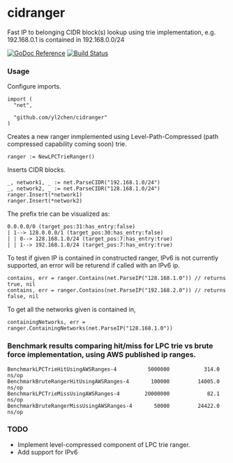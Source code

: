 # cidranger
Fast IP to belonging CIDR block(s) lookup using trie implementation, e.g. 192.168.0.1 is contained in 192.168.0.0/24

[![GoDoc Reference](https://img.shields.io/badge/godoc-reference-5272B4.svg?style=flat-square)](https://godoc.org/github.com/yl2chen/cidranger)
[![Build Status](https://img.shields.io/travis/yl2chen/cidranger.svg?branch=master&style=flat-square)](https://travis-ci.org/yl2chen/cidranger)

### Usage
Configure imports.
```
import (
  "net",
  
  "github.com/yl2chen/cidranger"
)
```
Creates a new ranger inmplemented using Level-Path-Compressed (path compressed capability coming soon) trie.
```
ranger := NewLPCTrieRanger()
```
Inserts CIDR blocks.
```
_, network1, _ := net.ParseCIDR("192.168.1.0/24")
_, network2, _ := net.ParseCIDR("128.168.1.0/24")
ranger.Insert(*network1)
ranger.Insert(*network2)
```
The prefix trie can be visualized as:
```
0.0.0.0/0 (target_pos:31:has_entry:false)
| 1--> 128.0.0.0/1 (target_pos:30:has_entry:false)
| | 0--> 128.168.1.0/24 (target_pos:7:has_entry:true)
| | 1--> 192.168.1.0/24 (target_pos:7:has_entry:true)
```
To test if given IP is contained in constructed ranger, IPv6 is not currently supported, an error will be returend if called with an IPv6 ip.
```
contains, err = ranger.Contains(net.ParseIP("128.168.1.0")) // returns true, nil
contains, err = ranger.Contains(net.ParseIP("192.168.2.0")) // returns false, nil
```
To get all the networks given is contained in,
```
containingNetworks, err = ranger.ContainingNetworks(net.ParseIP("128.168.1.0"))
```

### Benchmark results comparing hit/miss for LPC trie vs brute force implementation, using AWS published ip ranges.
```
BenchmarkLPCTrieHitUsingAWSRanges-4        	 5000000	       314.0 ns/op
BenchmarkBruteRangerHitUsingAWSRanges-4    	  100000	     14005.0 ns/op
BenchmarkLPCTrieMissUsingAWSRanges-4       	20000000	        82.1 ns/op
BenchmarkBruteRangerMissUsingAWSRanges-4   	   50000	     24422.0 ns/op
```

### TODO
* Implement level-compressed component of LPC trie ranger.
* Add support for IPv6
